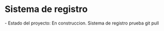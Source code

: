 <h1> Sistema de registro </h1>
- Estado del proyecto: En construccion.
Sistema de registro prueba git pull
